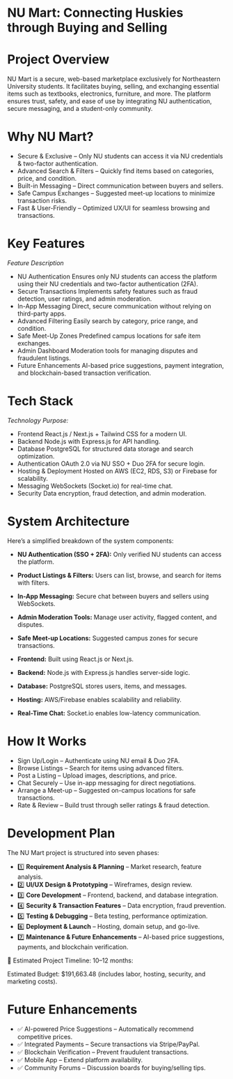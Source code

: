 # NU Mart: Connecting Huskies through Buying and Selling


# Project Overview
NU Mart is a secure, web-based marketplace exclusively for Northeastern University students. It facilitates buying, selling, and exchanging essential items such as textbooks, electronics, furniture, and more. The platform ensures trust, safety, and ease of use by integrating NU authentication, secure messaging, and a student-only community.

# Why NU Mart?

- Secure & Exclusive – Only NU students can access it via NU credentials & two-factor authentication.
- Advanced Search & Filters – Quickly find items based on categories, price, and condition.
- Built-in Messaging – Direct communication between buyers and sellers.
- Safe Campus Exchanges – Suggested meet-up locations to minimize transaction risks.
- Fast & User-Friendly – Optimized UX/UI for seamless browsing and transactions.

# Key Features
*Feature	Description*
- NU Authentication	Ensures only NU students can access the platform using their NU credentials and two-factor authentication (2FA).
- Secure Transactions	Implements safety features such as fraud detection, user ratings, and admin moderation.
- In-App Messaging	Direct, secure communication without relying on third-party apps.
- Advanced Filtering	Easily search by category, price range, and condition.
- Safe Meet-Up Zones	Predefined campus locations for safe item exchanges.
- Admin Dashboard	Moderation tools for managing disputes and fraudulent listings.
- Future Enhancements	AI-based price suggestions, payment integration, and blockchain-based transaction verification.

# Tech Stack
*Technology	Purpose:*

- Frontend	React.js / Next.js + Tailwind CSS for a modern UI.
- Backend	Node.js with Express.js for API handling.
- Database	PostgreSQL for structured data storage and search optimization.
- Authentication	OAuth 2.0 via NU SSO + Duo 2FA for secure login.
- Hosting & Deployment	Hosted on AWS (EC2, RDS, S3) or Firebase for scalability.
- Messaging	WebSockets (Socket.io) for real-time chat.
- Security	Data encryption, fraud detection, and admin moderation.

# System Architecture

Here’s a simplified breakdown of the system components:

- **NU Authentication (SSO + 2FA):** Only verified NU students can access the platform.

- **Product Listings & Filters:** Users can list, browse, and search for items with filters.

- **In-App Messaging:** Secure chat between buyers and sellers using WebSockets.

- **Admin Moderation Tools:** Manage user activity, flagged content, and disputes.

- **Safe Meet-up Locations:** Suggested campus zones for secure transactions.

- **Frontend:** Built using React.js or Next.js.

- **Backend:** Node.js with Express.js handles server-side logic.

- **Database:** PostgreSQL stores users, items, and messages.

- **Hosting:** AWS/Firebase enables scalability and reliability.

- **Real-Time Chat:** Socket.io enables low-latency communication.
  
# How It Works

- Sign Up/Login – Authenticate using NU email & Duo 2FA.
- Browse Listings – Search for items using advanced filters.
- Post a Listing – Upload images, descriptions, and price.
- Chat Securely – Use in-app messaging for direct negotiations.
- Arrange a Meet-up – Suggested on-campus locations for safe transactions.
- Rate & Review – Build trust through seller ratings & fraud detection.

# Development Plan
The NU Mart project is structured into seven phases:

- 1️⃣ **Requirement Analysis & Planning** – Market research, feature analysis.
- 2️⃣ **UI/UX Design & Prototyping** – Wireframes, design review.
- 3️⃣ **Core Development** – Frontend, backend, and database integration.
- 4️⃣ **Security & Transaction Features** – Data encryption, fraud prevention.
- 5️⃣ **Testing & Debugging** – Beta testing, performance optimization.
- 6️⃣ **Deployment & Launch** – Hosting, domain setup, and go-live.
- 7️⃣ **Maintenance & Future Enhancements** – AI-based price suggestions, payments, and blockchain verification.

📅 Estimated Project Timeline: 10–12 months:

Estimated Budget: $191,663.48 (includes labor, hosting, security, and marketing costs).

# Future Enhancements
- ✅ AI-powered Price Suggestions – Automatically recommend competitive prices.
- ✅ Integrated Payments – Secure transactions via Stripe/PayPal.
- ✅ Blockchain Verification – Prevent fraudulent transactions.
- ✅ Mobile App – Extend platform availability.
- ✅ Community Forums – Discussion boards for buying/selling tips.

